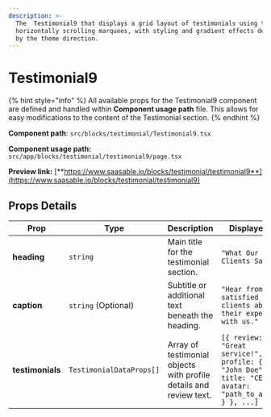 ```yaml
---
description: >-
  The  Testimonial9 that displays a grid layout of testimonials using two
  horizontally scrolling marquees, with styling and gradient effects determined
  by the theme direction.
---
```


# Testimonial9

{% hint style="info" %}
All available props for the Testimonial9 component are defined and handled within **Component usage path** file. This allows for easy modifications to the content of the Testimonial section.
{% endhint %}

**Component path**: `src/blocks/testimonial/Testimonial9.tsx`

**Component usage path:**  `src/app/blocks/testimonial/testimonial9/page.tsx`

**Preview link:** [**https://www.saasable.io/blocks/testimonial/testimonial9**](https://www.saasable.io/blocks/testimonial/testimonial9)

## Props Details

| Prop             | Type                     | Description                                                        | Displayed as                                                                                                 |
| ---------------- | ------------------------ | ------------------------------------------------------------------ | ------------------------------------------------------------------------------------------------------------ |
| **heading**      | `string`                 | Main title for the testimonial section.                            | `"What Our Clients Say"`                                                                                     |
| **caption**      | `string` (Optional)      | Subtitle or additional text beneath the heading.                   | `"Hear from our satisfied clients about their experience with us."`                                          |
| **testimonials** | `TestimonialDataProps[]` | Array of testimonial objects with profile details and review text. | `[{ review: "Great service!", profile: { name: "John Doe", title: "CEO", avatar: "path_to_avatar" } }, ...]` |

